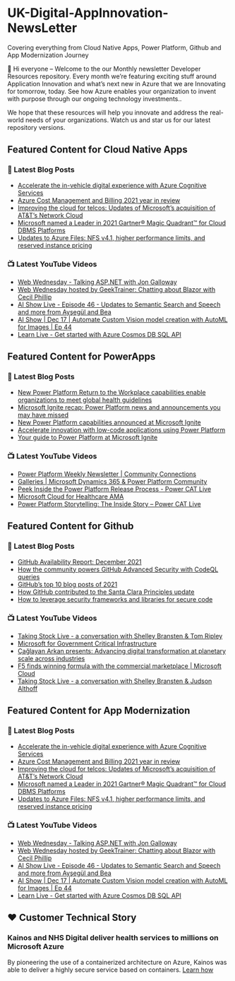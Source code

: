 # UK-Digital-AppInnovation-NewsLetter

Covering everything from Cloud Native Apps, Power Platform, Github and App Modernization Journey

👋 Hi everyone – Welcome to the our Monthly newsletter Developer Resources repository. Every month we’re featuring exciting stuff around Application Innovation and what’s next new in Azure that we are Innovating for tomorrow, today. See how Azure enables your organization to invent with purpose through our ongoing technology investments..


We hope that these resources will help you innovate and address the real-world needs of your organizations. Watch us and star us for our latest repository versions.

## Featured Content for Cloud Native Apps


### 📝 Latest Blog Posts

    
<!-- BLOGCNA:START -->
- [Accelerate the in-vehicle digital experience with Azure Cognitive Services](https://azure.microsoft.com/blog/accelerate-the-invehicle-digital-experience-with-azure-cognitive-services/)
- [Azure Cost Management and Billing 2021 year in review](https://azure.microsoft.com/blog/azure-cost-management-and-billing-2021-year-in-review/)
- [Improving the cloud for telcos: Updates of Microsoft’s acquisition of AT&T’s Network Cloud](https://azure.microsoft.com/blog/improving-the-cloud-for-telcos-updates-of-microsoft-s-acquisition-of-att-s-network-cloud/)
- [Microsoft named a Leader in 2021 Gartner® Magic Quadrant™ for Cloud DBMS Platforms](https://azure.microsoft.com/blog/microsoft-named-a-leader-in-2021-gartner-magic-quadrant-for-cloud-dbms-platforms/)
- [Updates to Azure Files: NFS v4.1, higher performance limits, and reserved instance pricing](https://azure.microsoft.com/blog/updates-to-azure-files-nfs-v41-higher-performance-limits-and-reserved-instance-pricing/)
<!-- BLOGCNA:END -->

### 📺 Latest YouTube Videos

 
<!-- YOUTUBECNA:START -->
- [Web Wednesday - Talking ASP.NET with Jon Galloway](https://www.youtube.com/watch?v=Q5yk82B87Ow)
- [Web Wednesday hosted by GeekTrainer: Chatting about Blazor with Cecil Phillip](https://www.youtube.com/watch?v=YQf_pN4ldWY)
- [AI Show Live - Episode 46 - Updates to Semantic Search and Speech and more from Ayşegül and Bea](https://www.youtube.com/watch?v=W7G5SHPYGxM)
- [AI Show | Dec 17 | Automate Custom Vision model creation with AutoML for Images | Ep 44](https://www.youtube.com/watch?v=VvTjHzcYuaQ)
- [Learn Live - Get started with Azure Cosmos DB SQL API](https://www.youtube.com/watch?v=o19ON5OHFV8)
<!-- YOUTUBECNA:END -->

##  Featured Content for PowerApps
### 📝 Latest Blog Posts
<!-- BLOGPOWER:START -->
- [New Power Platform Return to the Workplace capabilities enable organizations to meet global health guidelines](https://cloudblogs.microsoft.com/powerplatform/2021/11/30/new-power-platform-return-to-the-workplace-capabilities-enable-organizations-to-meet-global-health-guidelines/)
- [Microsoft Ignite recap: Power Platform news and announcements you may have missed](https://cloudblogs.microsoft.com/powerplatform/2021/11/18/microsoft-ignite-recap-power-platform-news-and-announcements-you-may-have-missed/)
- [New Power Platform capabilities announced at Microsoft Ignite](https://cloudblogs.microsoft.com/powerplatform/2021/11/02/new-power-platform-capabilities-announced-at-microsoft-ignite/)
- [Accelerate innovation with low-code applications using Power Platform](https://cloudblogs.microsoft.com/powerplatform/2021/11/02/accelerate-innovation-with-low-code-applications-using-power-platform/)
- [Your guide to Power Platform at Microsoft Ignite](https://cloudblogs.microsoft.com/powerplatform/2021/10/26/your-guide-to-power-platform-at-microsoft-ignite/)
<!-- BLOGPOWER:END -->
 ### 📺 Latest YouTube Videos
    
<!-- YOUTUBEPOWER:START -->
- [Power Platform Weekly Newsletter | Community Connections](https://www.youtube.com/watch?v=co1SlC01FIM)
- [Galleries | Microsoft Dynamics 365 &amp; Power Platform Community](https://www.youtube.com/watch?v=4kusXlbqGPA)
- [Peek Inside the Power Platform Release Process - Power CAT Live](https://www.youtube.com/watch?v=F3yrcf8IWRE)
- [Microsoft Cloud for Healthcare AMA](https://www.youtube.com/watch?v=mRj4fIGU7QQ)
- [Power Platform Storytelling: The Inside Story – Power CAT Live](https://www.youtube.com/watch?v=GJHHTMOd398)
<!-- YOUTUBEPOWER:END -->

##  Featured Content for Github
### 📝 Latest Blog Posts
<!-- BLOGGITHUB:START -->
- [GitHub Availability Report: December 2021](https://github.blog/2022-01-05-github-availability-report-december-2021/)
- [How the community powers GitHub Advanced Security with CodeQL queries](https://github.blog/2022-01-05-how-the-community-powers-github-advanced-security-with-codeql-queries/)
- [GitHub’s top 10 blog posts of 2021](https://github.blog/2021-12-28-githubs-top-10-blog-posts-of-2021/)
- [How GitHub contributed to the Santa Clara Principles update](https://github.blog/2021-12-21-how-github-contributed-santa-clara-principles-update/)
- [How to leverage security frameworks and libraries for secure code](https://github.blog/2021-12-20-how-to-leverage-security-frameworks-and-libraries-for-secure-code/)
<!-- BLOGGITHUB:END -->
### 📺 Latest YouTube Videos
<!-- YOUTUBEGITHUB:START -->
- [Taking Stock Live - a conversation with Shelley Bransten &amp; Tom Ripley](https://www.youtube.com/watch?v=QzAI5yFUexs)
- [Microsoft for Government Critical Infrastructure](https://www.youtube.com/watch?v=gjLjRO_m69I)
- [Çağlayan Arkan presents: Advancing digital transformation at planetary scale across industries](https://www.youtube.com/watch?v=rzUL0dzavSM)
- [F5 finds winning formula with the commercial marketplace | Microsoft Cloud](https://www.youtube.com/watch?v=hOt30x-1TDk)
- [Taking Stock Live - a conversation with Shelley Bransten &amp; Judson Althoff](https://www.youtube.com/watch?v=9Mq0q0693gg)
<!-- YOUTUBEGITHUB:END -->
##  Featured Content for App Modernization
### 📝 Latest Blog Posts
<!-- BLOGAPPMOD:START -->
- [Accelerate the in-vehicle digital experience with Azure Cognitive Services](https://azure.microsoft.com/blog/accelerate-the-invehicle-digital-experience-with-azure-cognitive-services/)
- [Azure Cost Management and Billing 2021 year in review](https://azure.microsoft.com/blog/azure-cost-management-and-billing-2021-year-in-review/)
- [Improving the cloud for telcos: Updates of Microsoft’s acquisition of AT&T’s Network Cloud](https://azure.microsoft.com/blog/improving-the-cloud-for-telcos-updates-of-microsoft-s-acquisition-of-att-s-network-cloud/)
- [Microsoft named a Leader in 2021 Gartner® Magic Quadrant™ for Cloud DBMS Platforms](https://azure.microsoft.com/blog/microsoft-named-a-leader-in-2021-gartner-magic-quadrant-for-cloud-dbms-platforms/)
- [Updates to Azure Files: NFS v4.1, higher performance limits, and reserved instance pricing](https://azure.microsoft.com/blog/updates-to-azure-files-nfs-v41-higher-performance-limits-and-reserved-instance-pricing/)
<!-- BLOGAPPMOD:END -->
### 📺 Latest YouTube Videos
<!-- YOUTUBEAPPMOD:START -->
- [Web Wednesday - Talking ASP.NET with Jon Galloway](https://www.youtube.com/watch?v=Q5yk82B87Ow)
- [Web Wednesday hosted by GeekTrainer: Chatting about Blazor with Cecil Phillip](https://www.youtube.com/watch?v=YQf_pN4ldWY)
- [AI Show Live - Episode 46 - Updates to Semantic Search and Speech and more from Ayşegül and Bea](https://www.youtube.com/watch?v=W7G5SHPYGxM)
- [AI Show | Dec 17 | Automate Custom Vision model creation with AutoML for Images | Ep 44](https://www.youtube.com/watch?v=VvTjHzcYuaQ)
- [Learn Live - Get started with Azure Cosmos DB SQL API](https://www.youtube.com/watch?v=o19ON5OHFV8)
<!-- YOUTUBEAPPMOD:END -->


## ♥️ Customer Technical Story 

### Kainos and NHS Digital deliver health services to millions on Microsoft Azure

By pioneering the use of a containerized architecture on Azure, Kainos was able to deliver a highly secure service based on containers. [Learn how](https://customers.microsoft.com/en-us/story/1368348549535774520-kainos-and-nhs-digital-deliver-health-services-to-millions-on-microsoft-azure)

